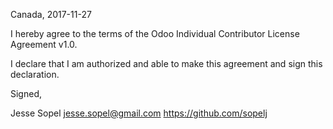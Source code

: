 Canada, 2017-11-27

I hereby agree to the terms of the Odoo Individual Contributor License
Agreement v1.0.

I declare that I am authorized and able to make this agreement and sign this
declaration.

Signed,

Jesse Sopel jesse.sopel@gmail.com https://github.com/sopelj